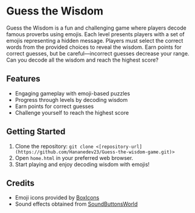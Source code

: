# Guess the Wisdom

Guess the Wisdom is a fun and challenging game where players decode famous proverbs using emojis. Each level presents players with a set of emojis representing a hidden message. Players must select the correct words from the provided choices to reveal the wisdom. Earn points for correct guesses, but be careful—incorrect guesses decrease your range. Can you decode all the wisdom and reach the highest score?

## Features
- Engaging gameplay with emoji-based puzzles
- Progress through levels by decoding wisdom
- Earn points for correct guesses
- Challenge yourself to reach the highest score

## Getting Started
1. Clone the repository: `git clone <[repository-url](https://github.com/Hananedev23/Guess-the-wisdom-game.git)>`
2. Open `home.html` in your preferred web browser.
3. Start playing and enjoy decoding wisdom with emojis!

## Credits
- Emoji icons provided by [BoxIcons](https://boxicons.com/)
- Sound effects obtained from [SoundButtonsWorld](https://soundbuttonsworld.com/)


